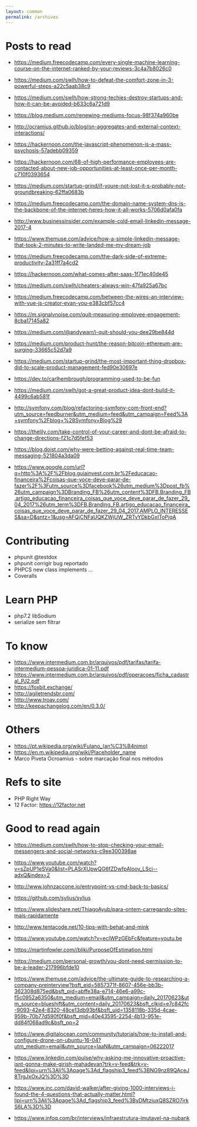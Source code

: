 ```yaml
---
layout: common
permalink: /archives
---
```


# Posts to read
- https://medium.freecodecamp.com/every-single-machine-learning-course-on-the-internet-ranked-by-your-reviews-3c4a7b8026c0
- https://medium.com/swlh/how-to-defeat-the-comfort-zone-in-3-powerful-steps-a22c5aab38c9
- https://medium.com/swlh/how-strong-techies-destroy-startups-and-how-it-can-be-avoided-b633c6a721d9
- https://blog.medium.com/renewing-mediums-focus-98f374a960be
- http://ocramius.github.io/blog/on-aggregates-and-external-context-interactions/
- https://hackernoon.com/the-javascript-phenomenon-is-a-mass-psychosis-57adebb09359
- https://hackernoon.com/68-of-high-performance-employees-are-contacted-about-new-job-opportunities-at-least-once-per-month-c710f0393654
- https://medium.com/startup-grind/if-youre-not-lost-it-s-probably-not-groundbreaking-62ffa0683b
- https://medium.freecodecamp.com/the-domain-name-system-dns-is-the-backbone-of-the-internet-heres-how-it-all-works-5706d0afa0fa
- http://www.businessinsider.com/example-cold-email-linkedin-message-2017-4
- https://www.themuse.com/advice/how-a-simple-linkedin-message-that-took-2-minutes-to-write-landed-me-my-dream-job
- https://medium.freecodecamp.com/the-dark-side-of-extreme-productivity-2a31ff7a4cd2
- https://hackernoon.com/what-comes-after-saas-1f71ec40de45
- https://medium.com/swlh/cheaters-always-win-47fa925a67bc
- https://medium.freecodecamp.com/between-the-wires-an-interview-with-vue-js-creator-evan-you-e383cbf57cc4
- https://m.signalvnoise.com/quit-measuring-employee-engagement-8cba17145a82
- https://medium.com/@andywarr/i-quit-should-you-dee29be844d
- https://medium.com/product-hunt/the-reason-bitcoin-ethereum-are-surging-33665c52d7a9
- https://medium.com/startup-grind/the-most-important-thing-dropbox-did-to-scale-product-management-fed90e30697e
- https://dev.to/carlhembrough/programming-used-to-be-fun

- https://medium.com/swlh/got-a-great-product-idea-dont-build-it-4499c6ab581f
- http://symfony.com/blog/refactoring-symfony-com-front-end?utm_source=feedburner&utm_medium=feed&utm_campaign=Feed%3A+symfony%2Fblog+%28Symfony+Blog%29
- https://thelily.com/take-control-of-your-career-and-dont-be-afraid-to-change-directions-f21c7d5fef53
- https://blog.doist.com/why-were-betting-against-real-time-team-messaging-521804a3da09

- https://www.google.com/url?q=http%3A%2F%2Fblog.guiainvest.com.br%2Feducacao-financeira%2Fcoisas-que-voce-deve-parar-de-fazer%2F%3Futm_source%3Dfacebook%26utm_medium%3Dpost_fb%26utm_campaign%3DBranding_FB%26utm_content%3DFB.Branding_FB.artigo_educacao_financeira_coisas_que_voce_deve_parar_de_fazer_29_04_2017%26utm_term%3DFB.Branding_FB.artigo_educacao_financeira_coisas_que_voce_deve_parar_de_fazer_29_04_2017.AMPLO_INTERESSES&sa=D&sntz=1&usg=AFQjCNFaUQKZWjUW_ZRTyYDkbGxIToPjqA

# Contributing
- phpunit @testdox
- phpunit corrigir bug reportado
- PHPCS new class implements ...
- Coveralls

# Learn PHP
- php7.2 libSodium
- serialize sem filtrar

# To know
- https://www.intermedium.com.br/arquivos/pdf/tarifas/tarifa-intermedium-pessoa-juridica-01-11.pdf
- https://www.intermedium.com.br/arquivos/pdf/operacoes/ficha_cadastral_PJ2.pdf
- https://foxbit.exchange/
- http://agiletrendsbr.com/
- http://www.troav.com/
- http://keepachangelog.com/en/0.3.0/

# Others
- https://pt.wikipedia.org/wiki/Fulano_(an%C3%B4nimo)
- https://en.m.wikipedia.org/wiki/Placeholder_name
- Marco Piveta Ocroamius - sobre marcação final nos métodos


# Refs to site
- PHP Right Way
- 12 Factor: https://12factor.net

# Good to read again
- https://medium.com/swlh/how-to-stop-checking-your-email-messengers-and-social-networks-c9ee300398ae
- https://www.youtube.com/watch?v=sZpUP1eSVa0&list=PLASrXUpwQG6fZDwfpAlooy_LSci--adxQ&index=2
- http://www.johnzaccone.io/entrypoint-vs-cmd-back-to-basics/

- https://github.com/sylius/sylius
- https://www.slideshare.net/ThiagoAyub/para-ontem-carregando-sites-mais-rapidamente

- http://www.tentacode.net/10-tips-with-behat-and-mink

- https://www.youtube.com/watch?v=ecIWPzGEbFc&feature=youtu.be
- https://martinfowler.com//bliki/PurposeOfEstimation.html

- https://medium.com/personal-growth/you-dont-need-permission-to-be-a-leader-217996bfde10
- https://www.themuse.com/advice/the-ultimate-guide-to-researching-a-company-preinterview?bsft_eid=5857371f-8607-456e-bb3b-362308d875ed&bsft_pid=abffe38a-e714-46e6-a99c-f5c0952a6350&utm_medium=email&utm_campaign=daily_20170623&utm_source=blueshift&utm_content=daily_20170623&bsft_clkid=e7c842fc-9093-42e4-8320-48ce13db93bf&bsft_uid=1358118b-335d-4cae-959b-70b77d590f0f&bsft_mid=40e43595-2254-4b13-951e-dd84f068ad9c&bsft_pp=2
- https://www.digitalocean.com/community/tutorials/how-to-install-and-configure-drone-on-ubuntu-16-04?utm_medium=email&utm_source=IaaN&utm_campaign=06222017
- https://www.linkedin.com/pulse/why-asking-me-innovative-proactive-isnt-gonna-make-girish-mahadevan?trk=v-feed&trk=v-feed&lipi=urn%3Ali%3Apage%3Ad_flagship3_feed%3BNG9nz89QAceJ8TrgJxOxJQ%3D%3D
- https://www.inc.com/david-walker/after-giving-1000-interviews-i-found-the-4-questions-that-actually-matter.html?lipi=urn%3Ali%3Apage%3Ad_flagship3_feed%3ByDMtziuxQ8SZRO7jrkS6LA%3D%3D



- https://www.infoq.com/br/interviews/infraestrutura-imutavel-na-nubank
